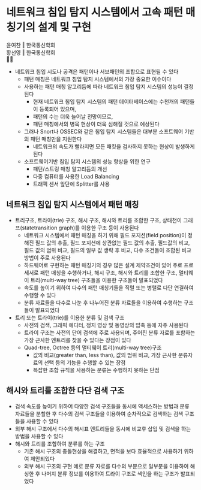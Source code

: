 # 네트워크 침입 탐지 시스템에서 고속 패턴 매칭기의 설계 및 구현
  
윤여찬 ‖ 한국통신학회   
황선영 ‖ 한국통신학회   
💼📜  
  

- 네트워크 침입 시도나 공격은 패턴이나 서브패턴의 조합으로 표현될 수 있다  
  - 패턴 매칭은 네트워크 침입 탐지 시스템에서의 가장 중요한 이슈이다   
  - 사용하는 패턴 매칭 알고리듬에 따라 네트워크 침입 탐지 시스템의 성능이 결정된다  
    - 현재 네트워크 침입 탐지 시스템의 패턴 데이터베이스에는 수천개의 패턴들이 등록되어 있으며, 
    - 패턴의 수는 더욱 늘어날 전망이므로,  
    - 패턴 매칭에서의 병목 현상이 더욱 심해질 것으로 예상된다  
  - 그러나 Snort나 OSSEC와 같은 침입 탐지 시스템들은 대부분 소프트웨어 기반의 패턴 매칭만을 지원한다   
    - 네트워크의 속도가 빨라지면 모든 패킷을 검사하지 못하는 현상이 발생하게 된다  
  - 소프트웨어기반 침입 탐지 시스템의 성능 향상을 위한 연구  
    - 패턴/스트링 매칭 알고리듬의 개선  
    - 다중 컴퓨터를 사용한 Load Balancing  
    - 트래픽 센서 앞단에 Splitter를 사용  
  
## 네트워크 침입 탐지 시스템에서 패턴 매칭  
- 트리구조, 트라이(trie) 구조, 해시 구조, 해시와 트리를 조합한 구조, 상태천이 그래프(statetransition graph)를 이용한 구조 등이 사용된다  
  - 네트워크 시스템에서 패턴 매칭을 하기 위해 필드 포지션(field position)이 정해진 필드 값의 추출, 필드 포지션에 상관없는 필드 값의 추출, 필드값의 비교, 필드 값의 범위 비교, 필드의 일부 값 생략 후 비교, 다수 조건들이 조합된 비교 방법이 주로 사용된다  
  - 하드웨어로 구현하는 패턴 매칭기의 경우 많은 설계 제약조건이 있어 주로 프로세서로 패턴 매칭을 수행하거나, 해시 구조, 해시와 트리를 조합한 구조, 멀티웨이 트리(multi-way tree) 구조들을 이용한 구조들이 발표되었다  
  - 속도를 높이기 위하여 다수의 패턴 매칭기들을 직렬 또는 병렬로 다단 연결하여 수행할 수 있다  
  - 분류 자료들을 다수로 나눈 후 나누어진 분류 자료들을 이용하여 수행하는 구조들이 발표되었다  
- 트리 또는 트라이(trie)를 이용한 분류 및 검색 구조
  - 사전의 검색, 그래픽 에디터, 정지 영상 및 동영상의 압축 등에 자주 사용된다   
  - 트라이 구조는 사전의 단어 검색에 주로 사용되며, 주어진 분류 자료를 포함하는 가장 근사한 엔트리를 찾을 수 있다는 장점이 있다  
  - Quad-tree, Octree 등의 멀티웨이 트리(multi-way tree)구조  
    - 값의 비교(greater than, less than), 값의 범위 비교, 가장 근사한 분류자료의 선택 등의 기능을 수행할 수 있는 장점  
    - 복잡한 조합 규칙을 사용하는 분류는 수행하지 못하는 단점 

## 해시와 트리를 조합한 다단 검색 구조
- 검색 속도를 높이기 위하여 다양한 검색 구조들을 동시에 액세스하는 방법과 분류 자료들을 분할한 후 다수의 검색 구조들을 이용하여 순차적으로 검색하는 검색 구조들을 사용할 수 있다   
- 외부 해시 구조에서 다수의 해시표 엔트리들을 동시에 비교후 삽입 및 검색을 하는 방법을 사용할 수 있다  
- 해시와 트리를 조합하여 분류를 하는 구조  
  - 기존 해시 구조의 충돌현상을 해결하고, 면적을 보다 효율적으로 사용하기 위하여 제안되었다   
  - 외부 해시 구조의 구현 예로 분류 자료를 다수의 부분으로 일부분을 이용하여 해싱한 후 나머지 분류 정보를 이용하여 트라이 구조로 색인을 하는 구조가 발표되었다

 
